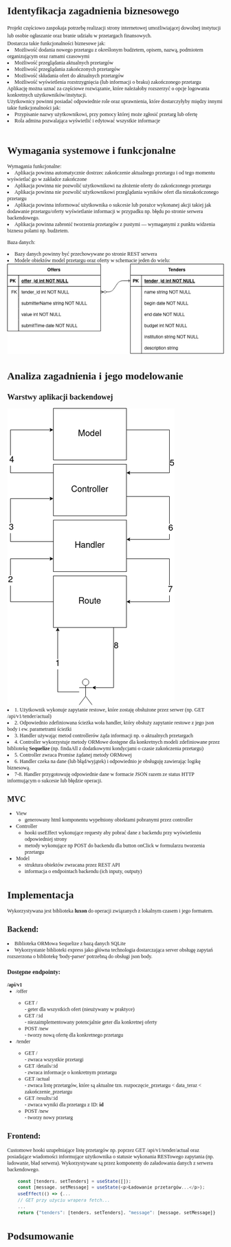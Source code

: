 <span style="font-size:12px;font-family: 'Times New Roman'">
<h1>Identyfikacja zagadnienia biznesowego</h1>
Projekt częściowo zaspokaja potrzebę realizacji strony internetowej umożliwiającej dowolnej instytucji lub osobie ogłaszanie oraz branie udziału w przetargach finansowych. <br>
Dostarcza takie funkcjonalności biznesowe jak:
<li> Możliwość dodania nowego przetargu z określonym budżetem, opisem, nazwą, podmiotem organizującym oraz ramami czasowymi
<li> Możliwość przeglądania aktualnych przetargów
<li> Możliwość przeglądania zakończonych przetargów
<li> Możliwość składania ofert do aktualnych przetargów
<li> Możliwość wyświetlenia rozstrzygnięcia (lub informacji o braku) zakończonego przetargu

<br>
Aplikację można uznać za częściowe rozwiązanie, które należałoby rozszerzyć o opcje logowania konkretnych użytkowników/instytucji.<br>
Użytkownicy powinni posiadać odpowiednie role oraz uprawnienia, które dostarczyłyby między innymi takie funkcjonalności jak:
<li> Przypisanie nazwy użytkownikowi, przy pomocy której może zgłosić przetarg lub ofertę
<li> Rola admina pozwalająca wyświetlić i edytować wszystkie informacje
<br><br>

<h1>Wymagania systemowe i funkcjonalne</h1>
Wymagania funkcjonalne:
<li> Aplikacja powinna automatycznie dostrzec zakończenie aktualnego przetargu i od tego momentu wyświetlać go w zakładce zakończone
<li> Aplikacja powinna nie pozwolić użytkownikowi na złożenie oferty do zakończonego przetargu
<li> Aplikacja powinna nie pozwolić użytkownikowi przeglądania wyników ofert dla niezakończonego przetargu
<li> Aplikacja powinna informować użytkownika o sukcesie lub porażce wykonanej akcji takiej jak dodawanie przetargu/oferty wyświetlanie informacji w przypadku np. błędu po stronie serwera backendowego.
<li> Aplikacja powinna zabronić tworzenia przetargów z pustymi — wymaganymi z punktu widzenia biznesu polami np. budżetem.

Baza danych:
<li>Bazy danych powinny być przechowywane po stronie REST serwera
<li>Modele obiektów model przetargu oraz oferty w schemacie jeden do wielu:<br>
<img src="./models.png" alt="alt text" title="image Title" />

<h1>Analiza zagadnienia i jego modelowanie</h1>
<h2>Warstwy aplikacji backendowej</h2>
<img src="./backendflow.png" alt="alt text" title="image Title" />
<li>1. Użytkownik wykonuje zapytanie restowe, które zostaję obsłużone przez serwer (np. GET /api/v1/tender/actual)
<li>2. Odpowiednio zdefiniowana ścieżka woła handler, który obsłuży zapytanie restowe z jego json body i ew. parametrami ścieżki
<li>3. Handler używając metod controllerów żąda informacji np. o aktualnych przetargach
<li>4. Controller wykorzystuje metody ORMowe dostępne dla konkretnych modeli zdefiniowane przez bibliotekę <b>Sequelize</b> (np. findaAll z dodatkowymi kondycjami o czasie zakończenia przetargu)
<li>5. Controller zwraca Promise żądanej metody ORMowej
<li>6. Handler czeka na dane (lub błąd/wyjątek) i odpowiednio je obsługuję zawierając logikę biznesową.
<li>7-8. Handler przygotowuję odpowiednie dane w formacie JSON razem ze status HTTP informującym o sukcesie lub błędzie operacji.

<h2>MVC</h2>
<ul>
<li> View
 <ul>
 <li> generowany html komponentu wypełniony obiektami pobranymi przez controller
 </ul>
<li> Controller
 <ul>
 <li> hooki useEffect wykonujące requesty aby pobrać dane z backendu przy wyświetleniu odpowiedniej strony
 <li> metody wykonujące np POST do backendu dla button onClick w formularzu tworzenia przetargu
 </ul>
<li> Model
 <ul>
 <li> struktura obiektów zwracana przez REST API
 <li> informacja o endpointach backendu (ich inputy, outputy) 
 </ul>
</ul>

<h1>Implementacja</h1>
Wykorzystywana jest biblioteka <b>luxon</b> do operacji związanych z lokalnym czasem i jego formatem.
<h2>Backend:</h2>
<li> Biblioteka ORMowa Sequelize z bazą danych SQLite
<li> Wykorzystanie biblioteki express jako główna technologia dostarczająca server obsługę zapytań rozszerzona o bibliotekę 'body-parser' potrzebną do obsługi json body.
<h3>Dostępne endpointy:</h3>
 <b>/api/v1</b>
 <ul>
  <li>/offer</li>
  <ul>
    <li>GET /</li> - geter dla wszystkich ofert (nieużywany w praktyce)
    <li>GET /:id</li> - niezaimplementowany potencjalnie geter dla konkretnej oferty
    <li>POST /new</li> - tworzy nową ofertę dla konkretnego przetargu
  </ul>
  <li>/tender</li>
  <ul>
    <li>GET /</li> - zwraca wszystkie przetargi
    <li>GET /details/:id</li> - zwraca informacje o konkretnym przetargu
    <li>GET /actual</li> - zwraca listę przetargów, które są aktualne tzn. rozpoczęcie_przetargu < data_teraz < zakończenie_przetargu
    <li>GET /results/:id </li> - zwraca wyniki dla przetargu z ID: <b>id</b>
    <li>POST /new </li> - tworzy nowy przetarg
  </ul>  
</ul> 
<h2>Frontend:</h2>
Customowe hooki uzupełniające listę przetargów np. poprzez GET /api/v1/tender/actual oraz posiadające wiadomości informujące użytkownika o statusie wykonania RESTowego zapytania (np. ładowanie, bład serwera). Wykorzystywane są przez komponenty do załadowania danych z serwera backendowego.

```javascript
    const [tenders, setTenders] = useState([]);
    const [message, setMessage] = useState(<p>Ładowanie przetargów...</p>);
    useEffect(() => {...
    // GET przy użyciu wrapera fetch...
    ...
    return {"tenders": [tenders, setTenders], "message": [message, setMessage]}
```

<h1>Podsumowanie</h1>
</span>

